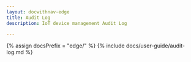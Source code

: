 ```yaml
---
layout: docwithnav-edge
title: Audit Log
description: IoT device management Audit Log

---
```


{% assign docsPrefix = "edge/" %}
{% include docs/user-guide/audit-log.md %}